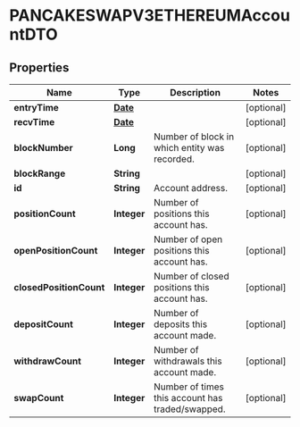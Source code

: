 

# PANCAKESWAPV3ETHEREUMAccountDTO

## Properties

Name | Type | Description | Notes
------------ | ------------- | ------------- | -------------
**entryTime** | [**Date**](Date.md) |  |  [optional]
**recvTime** | [**Date**](Date.md) |  |  [optional]
**blockNumber** | **Long** | Number of block in which entity was recorded. |  [optional]
**blockRange** | **String** |  |  [optional]
**id** | **String** | Account address. |  [optional]
**positionCount** | **Integer** | Number of positions this account has. |  [optional]
**openPositionCount** | **Integer** | Number of open positions this account has. |  [optional]
**closedPositionCount** | **Integer** | Number of closed positions this account has. |  [optional]
**depositCount** | **Integer** | Number of deposits this account made. |  [optional]
**withdrawCount** | **Integer** | Number of withdrawals this account made. |  [optional]
**swapCount** | **Integer** | Number of times this account has traded/swapped. |  [optional]




